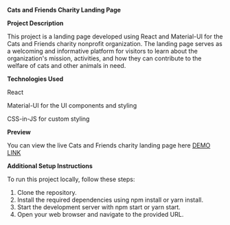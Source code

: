 **Cats and Friends Charity Landing Page**

**Project Description**

This project is a landing page developed using React and Material-UI for the Cats and Friends charity nonprofit organization. The landing page serves as a welcoming and informative platform for visitors to learn about the organization's mission, activities, and how they can contribute to the welfare of cats and other animals in need.

**Technologies Used**

React

Material-UI for the UI components and styling

CSS-in-JS for custom styling

**Preview**

You can view the live Cats and Friends charity landing page here [DEMO LINK](https://hrynkevych.github.io/materialui-react-testapp/)

**Additional Setup Instructions**

To run this project locally, follow these steps:

1) Clone the repository.
2) Install the required dependencies using npm install or yarn install.
3) Start the development server with npm start or yarn start.
4) Open your web browser and navigate to the provided URL.
